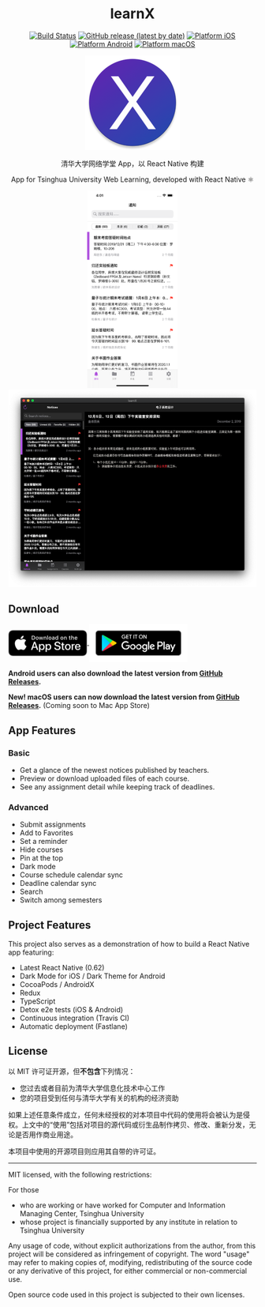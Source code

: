 <div align="center">

<h1>learnX</h1>

[![Build Status](https://travis-ci.com/robertying/learnX.svg?branch=master)](https://travis-ci.com/robertying/learnX)
[![GitHub release (latest by date)](https://img.shields.io/github/v/release/robertying/learnX)](https://github.com/robertying/learnX/releases)
[![Platform iOS](https://img.shields.io/badge/platform-ios-brightgreen)](https://apps.apple.com/cn/app/learnx-thu-web-learning/id1459073115?ls=1)
[![Platform Android](https://img.shields.io/badge/platform-android-brightgreen)](https://play.google.com/store/apps/details?id=io.robertying.learnx&pcampaignid=pcampaignidMKT-Other-global-all-co-prtnr-py-PartBadge-Mar2515-1)
[![Platform macOS](https://img.shields.io/badge/platform-macos-brightgreen)](https://github.com/robertying/learnX/releases)

![logo](./docs/logo.png)

清华大学网络学堂 App，以 React Native 构建

App for Tsinghua University Web Learning, developed with React Native ⚛️

<div align="center">
    <img src="./docs/screenshots/1.png" height="400" />
    <img src="./docs/screenshots/6.png" height="400" />
</div>

</div>

## Download

<a href='https://apps.apple.com/cn/app/learnx-thu-web-learning/id1459073115?ls=1'>
    <img align="center" width=160 alt='Download on the App Store' src='docs/assets/Download_on_the_App_Store_Badge_US-UK_RGB_blk_092917.svg' />
</a>
<a href='https://play.google.com/store/apps/details?id=io.robertying.learnx&pcampaignid=pcampaignidMKT-Other-global-all-co-prtnr-py-PartBadge-Mar2515-1'>
    <img align="center" width=200 alt='Get it on Google Play' src='docs/assets/google-play-badge.svg' />
</a>

**Android users can also download the latest version from [GitHub Releases](https://github.com/robertying/learnX/releases).**

**New! macOS users can now download the latest version from [GitHub Releases](https://github.com/robertying/learnX/releases).** (Coming soon to Mac App Store)

## App Features

### Basic

- Get a glance of the newest notices published by teachers.
- Preview or download uploaded files of each course.
- See any assignment detail while keeping track of deadlines.

### Advanced

- Submit assignments
- Add to Favorites
- Set a reminder
- Hide courses
- Pin at the top
- Dark mode
- Course schedule calendar sync
- Deadline calendar sync
- Search
- Switch among semesters

## Project Features

This project also serves as a demonstration of how to build a React Native app featuring:

- Latest React Native (0.62)
- Dark Mode for iOS / Dark Theme for Android
- CocoaPods / AndroidX
- Redux
- TypeScript
- Detox e2e tests (iOS & Android)
- Continuous integration (Travis CI)
- Automatic deployment (Fastlane)

## License

以 MIT 许可证开源，但**不包含**下列情况：

- 您过去或者目前为清华大学信息化技术中心工作
- 您的项目受到任何与清华大学有关的机构的经济资助

如果上述任意条件成立，任何未经授权的对本项目中代码的使用将会被认为是侵权。上文中的“使用”包括对项目的源代码或衍生品制作拷贝、修改、重新分发，无论是否用作商业用途。

本项目中使用的开源项目则应用其自带的许可证。

---

MIT licensed, with the following restrictions:

For those

- who are working or have worked for Computer and Information Managing Center, Tsinghua University
- whose project is financially supported by any institute in relation to Tsinghua University

Any usage of code, without explicit authorizations from the author, from this project will be considered as infringement of copyright. The word "usage" may refer to making copies of, modifying, redistributing of the source code or any derivative of this project, for either commercial or non-commercial use.

Open source code used in this project is subjected to their own licenses.
